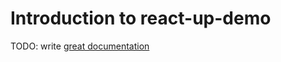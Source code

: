 # Introduction to react-up-demo

TODO: write [great documentation](http://jacobian.org/writing/what-to-write/)
